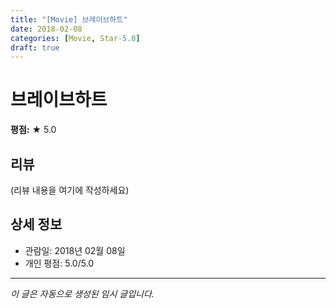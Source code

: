 ```yaml
---
title: "[Movie] 브레이브하트"
date: 2018-02-08
categories: [Movie, Star-5.0]
draft: true
---
```


# 브레이브하트

**평점:** ★ 5.0

## 리뷰

(리뷰 내용을 여기에 작성하세요)

## 상세 정보

- 관람일: 2018년 02월 08일
- 개인 평점: 5.0/5.0

---

*이 글은 자동으로 생성된 임시 글입니다.*
